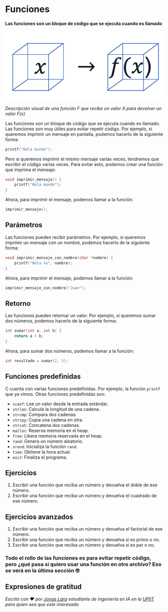 # Funciones

#### Las funciones son un bloque de código que se ejecuta cuando es llamado

![](/00.-Sources/Images/function.png)

_Descripción visual de una función F que recibe un valor X para devolver un valor F(x)_

Las funciones son un bloque de código que se ejecuta cuando es llamado. Las funciones son muy útiles para evitar repetir código. Por ejemplo, si queremos imprimir un mensaje en pantalla, podemos hacerlo de la siguiente forma:

```c
printf("Hola mundo");
```

Pero si queremos imprimir el mismo mensaje varias veces, tendremos que escribir el código varias veces. Para evitar esto, podemos crear una función que imprima el mensaje:

```c
void imprimir_mensaje() {
    printf("Hola mundo");
}
```

Ahora, para imprimir el mensaje, podemos llamar a la función:

```c
imprimir_mensaje();
```

## Parámetros

Las funciones pueden recibir parámetros. Por ejemplo, si queremos imprimir un mensaje con un nombre, podemos hacerlo de la siguiente forma:

```c
void imprimir_mensaje_con_nombre(char *nombre) {
    printf("Hola %s", nombre);
}
```

Ahora, para imprimir el mensaje, podemos llamar a la función:

```c
imprimir_mensaje_con_nombre("Juan");
```

## Retorno

Las funciones pueden retornar un valor. Por ejemplo, si queremos sumar dos números, podemos hacerlo de la siguiente forma:

```c
int sumar(int a, int b) {
    return a + b;
}
```

Ahora, para sumar dos números, podemos llamar a la función:

```c
int resultado = sumar(2, 3);
```

## Funciones predefinidas

C cuenta con varias funciones predefinidas. Por ejemplo, la función `printf` que ya vimos. Otras funciones predefinidas son:

- `scanf`: Lee un valor desde la entrada estándar.
- `strlen`: Calcula la longitud de una cadena.
- `strcmp`: Compara dos cadenas.
- `strcpy`: Copia una cadena en otra.
- `strcat`: Concatena dos cadenas.
- `malloc`: Reserva memoria en el heap.
- `free`: Libera memoria reservada en el heap.
- `rand`: Genera un número aleatorio.
- `srand`: Inicializa la función `rand`.
- `time`: Obtiene la hora actual.
- `exit`: Finaliza el programa.

## Ejercicios

1. Escribir una función que reciba un número y devuelva el doble de ese número.
2. Escribir una función que reciba un número y devuelva el cuadrado de ese número.

## Ejercicios avanzados

1. Escribir una función que reciba un número y devuelva el factorial de ese número.
2. Escribir una función que reciba un número y devuelva si es primo o no.
3. Escribir una función que reciba un número y devuelva si es par o no.


### Todo el rollo de las funciones es para evitar repetir código, pero ¿qué pasa si quiero usar una función en otro archivo? Eso se verá en la última sección 🤓

## Expresiones de gratitud

_Escrito con ❤️ por [Jonas Lara](https://medium.com/@jonas_lara) estudiante de ingeniería en IA en la [UPIIT](https://www.upiit.ipn.mx/) para quien sea que este interesado_